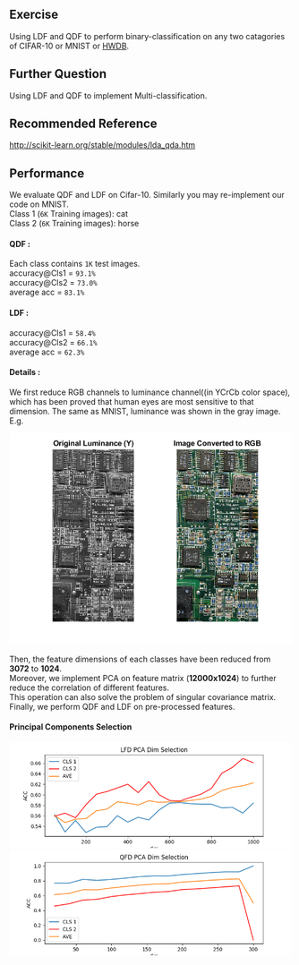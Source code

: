 ## Exercise
Using LDF and QDF to perform binary-classification on any two catagories of CIFAR-10 or MNIST or [HWDB](http://www.nlpr.ia.ac.cn/databases/handwriting/Download.html).
## Further Question
Using LDF and QDF to implement Multi-classification.
## Recommended Reference
http://scikit-learn.org/stable/modules/lda_qda.htm
## Performance
We evaluate QDF and LDF on Cifar-10. Similarly you may re-implement our code on MNIST.  
Class 1 (`6K` Training images): cat<br>
Class 2 (`6K` Training images): horse<br>
#### QDF : <br>
Each class contains `1K` test images.<br> 
accuracy@Cls1 = `93.1%`<br>
accuracy@Cls2 = `73.0%`<br>
average acc = `83.1%`<br>
#### LDF : <br>
accuracy@Cls1 = `58.4%`<br>
accuracy@Cls2 = `66.1%`<br>
average acc = `62.3%`<br>
#### Details : 
We first reduce RGB channels to luminance channel((in YCrCb color space), which has been proved that human eyes are most sensitive to that dimension. The same as MNIST, luminance was shown in the gray image. E.g.

![Ycbcr Y channel demo](https://github.com/HolmesShuan/UCAS-Pattern-Recognition/blob/master/Bayesian%20Decision/ConvertImageFromYCbCrToRGBExample_01%20(1).png)

Then, the feature dimensions of each classes have been reduced from **3072** to **1024**.  
Moreover, we implement PCA on feature matrix (**12000x1024**) to further reduce the correlation of different features.  
This operation can also solve the problem of singular covariance matrix.  
Finally, we perform QDF and LDF on pre-processed features.
#### Principal Components Selection
![LDF{:height="50%" width="50%"}](./figure_1.png)
![QDF{:height="50%" width="50%"}](./figure_2.png)


